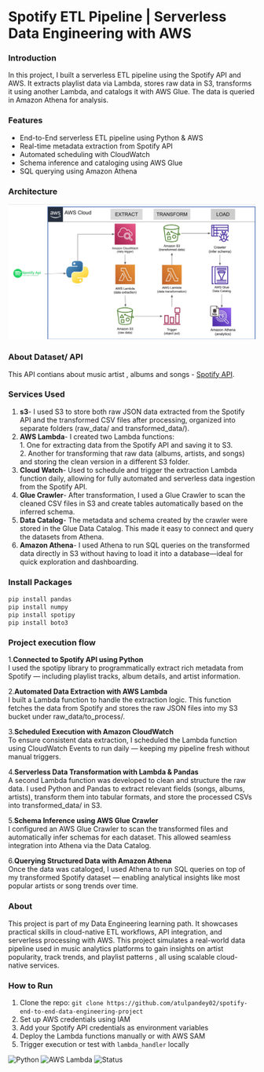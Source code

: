 # Spotify ETL Pipeline | Serverless Data Engineering with AWS

### Introduction

In this project, I built a serverless ETL pipeline using the Spotify API and AWS. It extracts playlist data via Lambda, stores raw data in S3, transforms it using another Lambda, and catalogs it with AWS Glue. The data is queried in Amazon Athena for analysis.

### Features
- End-to-End serverless ETL pipeline using Python & AWS
- Real-time metadata extraction from Spotify API
- Automated scheduling with CloudWatch
- Schema inference and cataloging using AWS Glue
- SQL querying using Amazon Athena


### Architecture 
![Architecture Diagram](https://github.com/atulpandey02/spotify-end-to-end-data-engineering-project/blob/main/Architecture%20Diagram.png)

### About Dataset/ API
This API contians about music artist , albums and songs - [Spotify API](https://developer.spotify.com/documentation/).

### Services Used 
1. **s3**- I used S3 to store both raw JSON data extracted from the Spotify API and the transformed CSV files after processing, organized into separate folders (raw_data/ and transformed_data/).
2. **AWS Lambda**- I created two Lambda functions:  
                    1. One for extracting data from the Spotify API and saving it to S3.  
                    2. Another for transforming that raw data (albums, artists, and songs) and storing the clean version in a different S3 folder.
4. **Cloud Watch**- Used to schedule and trigger the extraction Lambda function daily, allowing for fully automated and serverless data ingestion from the Spotify API.
5. **Glue Crawler**- After transformation, I used a Glue Crawler to scan the cleaned CSV files in S3 and create tables automatically based on the inferred schema.
6. **Data Catalog**- The metadata and schema created by the crawler were stored in the Glue Data Catalog. This made it easy to connect and query the datasets from Athena.
7. **Amazon Athena**- I used Athena to run SQL queries on the transformed data directly in S3 without having to load it into a database—ideal for quick exploration and dashboarding.



### Install Packages
```
pip install pandas
pip install numpy
pip install spotipy
pip install boto3
```

### Project execution flow 
1.**Connected to Spotify API using Python**  
I used the spotipy library to programmatically extract rich metadata from Spotify — including playlist tracks, album details, and artist information.

2.**Automated Data Extraction with AWS Lambda**  
I built a Lambda function to handle the extraction logic. This function fetches the data from Spotify and stores the raw JSON files into my S3 bucket under raw_data/to_process/.

3.**Scheduled Execution with Amazon CloudWatch**  
To ensure consistent data extraction, I scheduled the Lambda function using CloudWatch Events to run daily — keeping my pipeline fresh without manual triggers.

4.**Serverless Data Transformation with Lambda & Pandas**  
A second Lambda function was developed to clean and structure the raw data. I used Python and Pandas to extract relevant fields (songs, albums, artists), transform them into tabular formats, and store the processed CSVs into transformed_data/ in S3.

5.**Schema Inference using AWS Glue Crawler**  
I configured an AWS Glue Crawler to scan the transformed files and automatically infer schemas for each dataset. This allowed seamless integration into Athena via the Data Catalog.

6.**Querying Structured Data with Amazon Athena**  
Once the data was cataloged, I used Athena to run SQL queries on top of my transformed Spotify dataset — enabling analytical insights like most popular artists or song trends over time.

### About
This project is part of my Data Engineering learning path. It showcases practical skills in cloud-native ETL workflows, API integration, and serverless processing with AWS.  This project simulates a real-world data pipeline used in music analytics platforms to gain insights on artist popularity, track trends, and playlist patterns , all using scalable cloud-native services.

### How to Run

1. Clone the repo: `git clone https://github.com/atulpandey02/spotify-end-to-end-data-engineering-project`
2. Set up AWS credentials using IAM
3. Add your Spotify API credentials as environment variables
4. Deploy the Lambda functions manually or with AWS SAM
5. Trigger execution or test with `lambda_handler` locally

![Python](https://img.shields.io/badge/python-3.10-blue)
![AWS Lambda](https://img.shields.io/badge/AWS-Lambda-orange)
![Status](https://img.shields.io/badge/status-complete-brightgreen)




